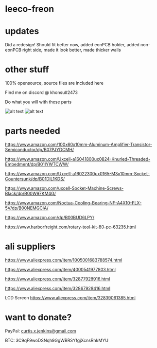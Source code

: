 # leeco-freon
# updates
Did a redesign! Should fit better now, added eonPCB holder, added non-eonPCB right side, made it look better, made thicker walls

# other stuff

100% opensource, source files are included here

Find me on discord @ khonsu#2473

Do what you will with these parts


![alt text](https://cdn.discordapp.com/attachments/706946515007963169/801134891063312444/unknown.png)
![alt text](https://cdn.discordapp.com/attachments/706946515007963169/801135111570980874/unknown.png)


# parts needed
https://www.amazon.com/100x60x10mm-Aluminum-Amplifier-Transistor-Semiconductor/dp/B07PJYDCMH/

https://www.amazon.com/Uxcell-a16041800ux0824-Knurled-Threaded-Embedment/dp/B01IYWTCWW/

https://www.amazon.com/Uxcell-a16022300ux0165-M3x10mm-Socket-Countersunk/dp/B01DIL1KDS/

https://www.amazon.com/uxcell-Socket-Machine-Screws-Black/dp/B00W97KM4G/

https://www.amazon.com/Noctua-Cooling-Bearing-NF-A4X10-FLX-5V/dp/B00NEMGCIA/

https://www.amazon.com/dp/B00BUD6LPY/

https://www.harborfreight.com/rotary-tool-kit-80-pc-63235.html

# ali suppliers
https://www.aliexpress.com/item/1005001683788574.html

https://www.aliexpress.com/item/4000541977803.html

https://www.aliexpress.com/item/32877928916.html

https://www.aliexpress.com/item/32867928416.html

LCD Screen
https://www.aliexpress.com/item/32839061385.html

# want to donate?
PayPal: curtis.x.jenkins@gmail.com

BTC: 3C9qF9woDSNqh9GgWBRSYfgjXcnsRhkMYU
